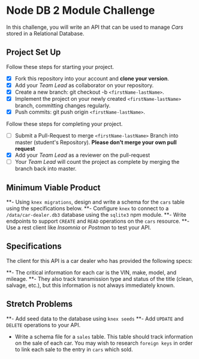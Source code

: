# Node DB 2 Module Challenge

In this challenge, you will write an API that can be used to manage _Cars_ stored in a Relational Database.

## Project Set Up

Follow these steps for starting your project.

- [X] Fork this repository into your account and **clone your version**.
- [X] Add your _Team Lead_ as collaborator on your repository.
- [X] Create a new branch: git checkout -b `<firstName-lastName>`.
- [X] Implement the project on your newly created `<firstName-lastName>` branch, committing changes regularly.
- [X] Push commits: git push origin `<firstName-lastName>`.

Follow these steps for completing your project.

- [ ] Submit a Pull-Request to merge `<firstName-lastName>` Branch into master (student's Repository). **Please don't merge your own pull request**
- [X] Add your _Team Lead_ as a reviewer on the pull-request
- [ ] Your _Team Lead_ will count the project as complete by merging the branch back into master.

## Minimum Viable Product

**- Using `knex migrations`, design and write a schema for the `cars` table using the specifications below.
**- Configure `knex` to connect to a `/data/car-dealer.db3` database using the `sqlite3` npm module.
**- Write endpoints to support `CREATE` and `READ` operations on the `cars` resource.
**- Use a rest client like _Insomnia_ or _Postman_ to test your API.

## Specifications

The client for this API is a car dealer who has provided the following specs:

**- The critical information for each car is the VIN, make, model, and mileage.
**- They also track transmission type and status of the title (clean, salvage, etc.), but this information is not always immediately known.

## Stretch Problems

**- Add seed data to the database using `knex seeds`
**- Add `UPDATE` and `DELETE` operations to your API.
- Write a schema file for a `sales` table. This table should track information on the sale of each car. You may wish to research `foreign keys` in order to link each sale to the entry in `cars` which sold.
